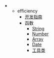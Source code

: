 -  
  - efficiency
    - [开发指南](install.md)
    - 函数
      - [String](string.md)
      - [Number](number.md)
      - [Array](array.md)
      - [Date](date.md)
      - [工具类](tool.md)
  